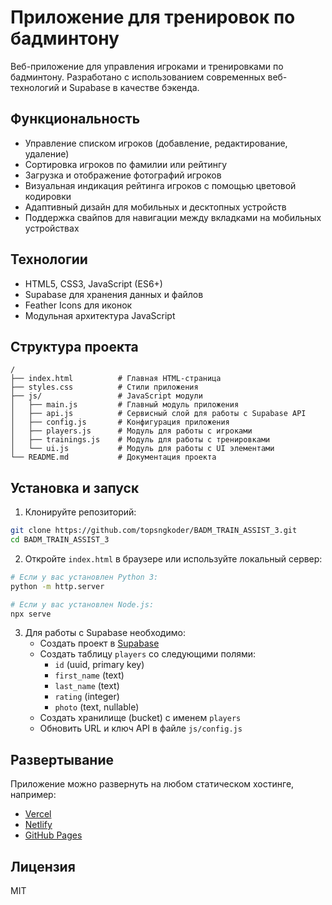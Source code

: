 # Приложение для тренировок по бадминтону

Веб-приложение для управления игроками и тренировками по бадминтону. Разработано с использованием современных веб-технологий и Supabase в качестве бэкенда.

## Функциональность

- Управление списком игроков (добавление, редактирование, удаление)
- Сортировка игроков по фамилии или рейтингу
- Загрузка и отображение фотографий игроков
- Визуальная индикация рейтинга игроков с помощью цветовой кодировки
- Адаптивный дизайн для мобильных и десктопных устройств
- Поддержка свайпов для навигации между вкладками на мобильных устройствах

## Технологии

- HTML5, CSS3, JavaScript (ES6+)
- Supabase для хранения данных и файлов
- Feather Icons для иконок
- Модульная архитектура JavaScript

## Структура проекта

```
/
├── index.html          # Главная HTML-страница
├── styles.css          # Стили приложения
├── js/                 # JavaScript модули
│   ├── main.js         # Главный модуль приложения
│   ├── api.js          # Сервисный слой для работы с Supabase API
│   ├── config.js       # Конфигурация приложения
│   ├── players.js      # Модуль для работы с игроками
│   ├── trainings.js    # Модуль для работы с тренировками
│   └── ui.js           # Модуль для работы с UI элементами
└── README.md           # Документация проекта
```

## Установка и запуск

1. Клонируйте репозиторий:
```bash
git clone https://github.com/topsngkoder/BADM_TRAIN_ASSIST_3.git
cd BADM_TRAIN_ASSIST_3
```

2. Откройте `index.html` в браузере или используйте локальный сервер:
```bash
# Если у вас установлен Python 3:
python -m http.server

# Если у вас установлен Node.js:
npx serve
```

3. Для работы с Supabase необходимо:
   - Создать проект в [Supabase](https://supabase.io/)
   - Создать таблицу `players` со следующими полями:
     - `id` (uuid, primary key)
     - `first_name` (text)
     - `last_name` (text)
     - `rating` (integer)
     - `photo` (text, nullable)
   - Создать хранилище (bucket) с именем `players`
   - Обновить URL и ключ API в файле `js/config.js`

## Развертывание

Приложение можно развернуть на любом статическом хостинге, например:
- [Vercel](https://vercel.com/)
- [Netlify](https://www.netlify.com/)
- [GitHub Pages](https://pages.github.com/)

## Лицензия

MIT